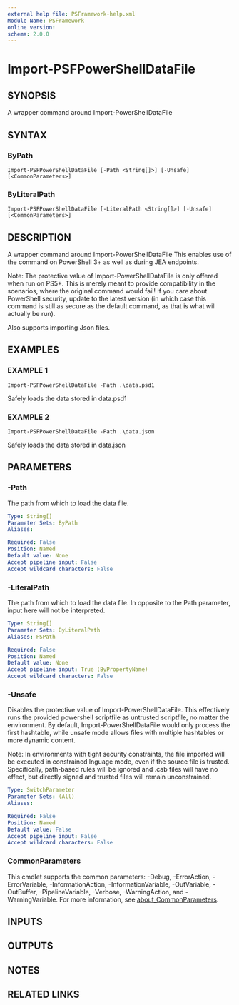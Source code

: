 ```yaml
---
external help file: PSFramework-help.xml
Module Name: PSFramework
online version:
schema: 2.0.0
---
```


# Import-PSFPowerShellDataFile

## SYNOPSIS
A wrapper command around Import-PowerShellDataFile

## SYNTAX

### ByPath
```
Import-PSFPowerShellDataFile [-Path <String[]>] [-Unsafe] [<CommonParameters>]
```

### ByLiteralPath
```
Import-PSFPowerShellDataFile [-LiteralPath <String[]>] [-Unsafe] [<CommonParameters>]
```

## DESCRIPTION
A wrapper command around Import-PowerShellDataFile
This enables use of the command on PowerShell 3+ as well as during JEA endpoints.

Note: The protective value of Import-PowerShellDataFile is only offered when run on PS5+.
This is merely meant to provide compatibility in the scenarios, where the original command would fail!
If you care about PowerShell security, update to the latest version (in which case this command is still as secure as the default command, as that is what will actually be run).

Also supports importing Json files.

## EXAMPLES

### EXAMPLE 1
```
Import-PSFPowerShellDataFile -Path .\data.psd1
```

Safely loads the data stored in data.psd1

### EXAMPLE 2
```
Import-PSFPowerShellDataFile -Path .\data.json
```

Safely loads the data stored in data.json

## PARAMETERS

### -Path
The path from which to load the data file.

```yaml
Type: String[]
Parameter Sets: ByPath
Aliases:

Required: False
Position: Named
Default value: None
Accept pipeline input: False
Accept wildcard characters: False
```

### -LiteralPath
The path from which to load the data file.
In opposite to the Path parameter, input here will not be interpreted.

```yaml
Type: String[]
Parameter Sets: ByLiteralPath
Aliases: PSPath

Required: False
Position: Named
Default value: None
Accept pipeline input: True (ByPropertyName)
Accept wildcard characters: False
```

### -Unsafe
Disables the protective value of Import-PowerShellDataFile.
This effectively runs the provided powershell scriptfile as untrusted scriptfile, no matter the environment.
By default, Import-PowerShellDataFile would only process the first hashtable, while unsafe mode allows files with multiple hashtables or more dynamic content.

Note: In environments with tight security constraints, the file imported will be executed in constrained lnguage mode, even if the source file is trusted.
Specifically, path-based rules will be ignored and .cab files will have no effect, but directly signed and trusted files will remain unconstrained.

```yaml
Type: SwitchParameter
Parameter Sets: (All)
Aliases:

Required: False
Position: Named
Default value: False
Accept pipeline input: False
Accept wildcard characters: False
```

### CommonParameters
This cmdlet supports the common parameters: -Debug, -ErrorAction, -ErrorVariable, -InformationAction, -InformationVariable, -OutVariable, -OutBuffer, -PipelineVariable, -Verbose, -WarningAction, and -WarningVariable. For more information, see [about_CommonParameters](http://go.microsoft.com/fwlink/?LinkID=113216).

## INPUTS

## OUTPUTS

## NOTES

## RELATED LINKS
